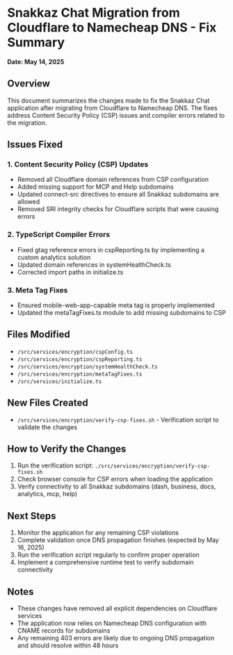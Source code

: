 # Snakkaz Chat Migration from Cloudflare to Namecheap DNS - Fix Summary

**Date: May 14, 2025**

## Overview
This document summarizes the changes made to fix the Snakkaz Chat application after migrating from Cloudflare to Namecheap DNS. The fixes address Content Security Policy (CSP) issues and compiler errors related to the migration.

## Issues Fixed

### 1. Content Security Policy (CSP) Updates
- Removed all Cloudflare domain references from CSP configuration
- Added missing support for MCP and Help subdomains
- Updated connect-src directives to ensure all Snakkaz subdomains are allowed
- Removed SRI integrity checks for Cloudflare scripts that were causing errors

### 2. TypeScript Compiler Errors
- Fixed gtag reference errors in cspReporting.ts by implementing a custom analytics solution
- Updated domain references in systemHealthCheck.ts
- Corrected import paths in initialize.ts

### 3. Meta Tag Fixes
- Ensured mobile-web-app-capable meta tag is properly implemented
- Updated the metaTagFixes.ts module to add missing subdomains to CSP

## Files Modified
- `/src/services/encryption/cspConfig.ts`
- `/src/services/encryption/cspReporting.ts`
- `/src/services/encryption/systemHealthCheck.ts`
- `/src/services/encryption/metaTagFixes.ts`
- `/src/services/initialize.ts`

## New Files Created
- `/src/services/encryption/verify-csp-fixes.sh` - Verification script to validate the changes

## How to Verify the Changes
1. Run the verification script: `./src/services/encryption/verify-csp-fixes.sh`
2. Check browser console for CSP errors when loading the application
3. Verify connectivity to all Snakkaz subdomains (dash, business, docs, analytics, mcp, help)

## Next Steps
1. Monitor the application for any remaining CSP violations
2. Complete validation once DNS propagation finishes (expected by May 16, 2025)
3. Run the verification script regularly to confirm proper operation
4. Implement a comprehensive runtime test to verify subdomain connectivity

## Notes
- These changes have removed all explicit dependencies on Cloudflare services
- The application now relies on Namecheap DNS configuration with CNAME records for subdomains
- Any remaining 403 errors are likely due to ongoing DNS propagation and should resolve within 48 hours
